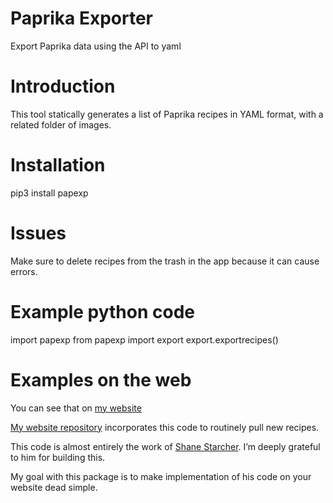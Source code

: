 # Paprika Exporter

Export Paprika data using the API to yaml

# Introduction

This tool statically generates a list of Paprika recipes in YAML format, with a related folder of images. 

# Installation

pip3 install papexp

# Issues

Make sure to delete recipes from the trash in the app because it can cause errors.

# Example python code

import papexp
from papexp import export
export.exportrecipes()

# Examples on the web

You can see that on [my website][1]

[My website repository][2] incorporates this code to routinely pull new recipes. 

This code is almost entirely the work of [Shane Starcher][3]. I’m deeply grateful to him for building this.

My goal with this package is to make implementation of his code on your website dead simple.

[1]:	https://chrisfnicholson.com/recipes/
[2]:	http://www.github.com/datapolitical/chrisfnicholson.github.io
[3]:	https://github.com/sstarcher/paprika-exporter

